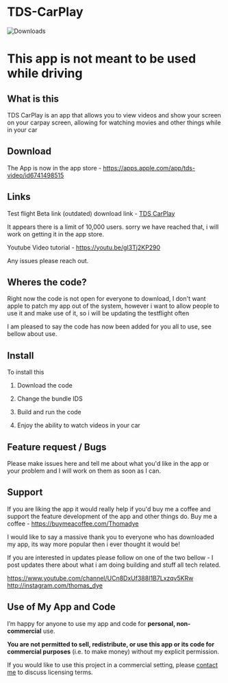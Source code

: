 # TDS-CarPlay

![Downloads](https://api.thomasdye.net/app/ThomasRandom/TDSVideo/AmountOfDownloads)

# This app is not meant to be used while driving 

## What is this 

TDS CarPlay is an app that allows you to view videos and show your screen on your carpay screen, allowing for watching movies and other things while in your car


## Download 

The App is now in the app store - https://apps.apple.com/app/tds-video/id6741498515 

## Links 
Test flight Beta link  (outdated) download link - [TDS CarPlay](https://testflight.apple.com/join/1Z9HQgNw) 

It appears there is a limit of 10,000 users. sorry we have reached that, i will work on getting it in the app store.

Youtube Video tutorial - https://youtu.be/gI3Tj2KP290 





Any issues please reach out. 


## Wheres the code?
Right now the code is not open for everyone to download, I don't want apple to patch my app out of the system, however i want to allow people to use it and make use of it, so i will be updating the testflight often


I am pleased to say the code has now been added for you all to use, see bellow about use. 





## Install

To install this


1. Download the code 


2. Change the bundle IDS 


3. Build and run the code 


4. Enjoy the ability to watch videos in your car  


## Feature request / Bugs 

Please make issues here and tell me about what you'd like in the app or your problem and I will work on them as soon as I can. 


## Support 

If you are liking the app it would really help if you'd buy me a coffee and support the feature development of the app and other things do.
Buy me a coffee - https://buymeacoffee.com/Thomadye

I would like to say a massive thank you to everyone who has downloaded my app, its way more popular then i ever thought it would be!

If you are interested in updates please follow on one of the two bellow - I post updates there about what i am doing building and stuff all tech related.
 
https://www.youtube.com/channel/UCn8DxUf388I1B7Lxzqv5KRw
http://instagram.com/thomas_dye





## Use of My App and Code

I’m happy for anyone to use my app and code for **personal, non-commercial** use.

**You are not permitted to sell, redistribute, or use this app or its code for commercial purposes** (i.e. to make money) without my explicit permission.

If you would like to use this project in a commercial setting, please [contact me](mailto:apple@thomasdye.net) to discuss licensing terms.

